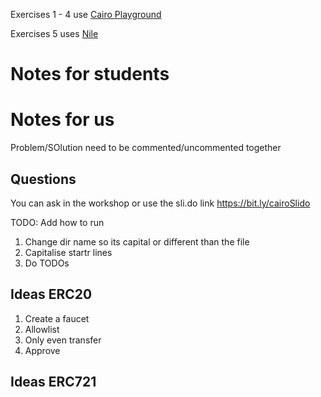 Exercises 1 - 4 use [Cairo Playground](https://www.cairo-lang.org/playground/)

Exercises 5 uses [Nile](https://github.com/OpenZeppelin/nile)

# Notes for students

# Notes for us

Problem/SOlution need to be commented/uncommented together

## Questions

You can ask in the workshop or use the sli.do link
https://bit.ly/cairoSlido

TODO: Add how to run

1. Change dir name so its capital or different than the file
2. Capitalise startr lines
3. Do TODOs

## Ideas ERC20

1. Create a faucet
2. Allowlist
3. Only even transfer
4. Approve

## Ideas ERC721
